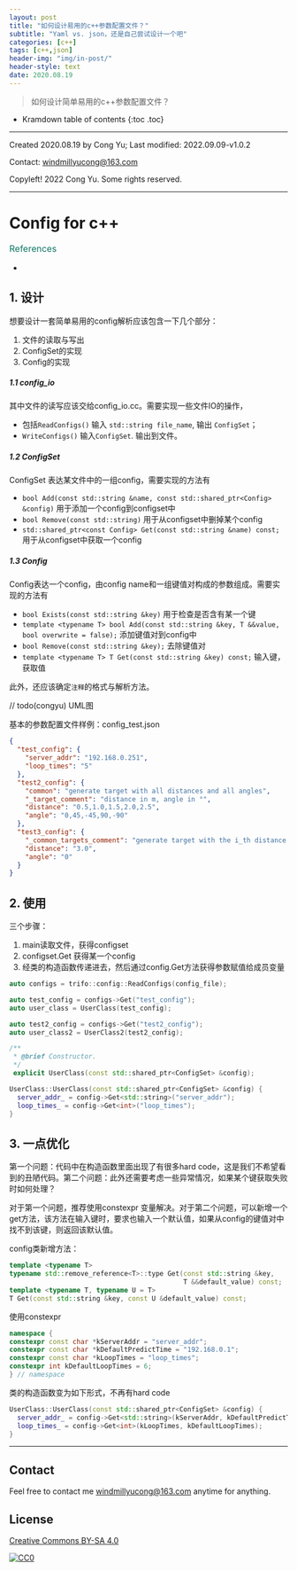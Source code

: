 ```yaml
---
layout: post
title: "如何设计易用的c++参数配置文件？"
subtitle: "Yaml vs. json，还是自己尝试设计一个吧"
categories: [c++]
tags: [c++,json]
header-img: "img/in-post/"
header-style: text
date: 2020.08.19
---
```


>  如何设计简单易用的c++参数配置文件？

* Kramdown table of contents
{:toc .toc}

----

Created 2020.08.19 by Cong Yu; Last modified: 2022.09.09-v1.0.2

Contact: [windmillyucong@163.com](mailto:windmillyucong@163.com)

Copyleft! 2022 Cong Yu. Some rights reserved.

----

# Config for c++

<p style="font-size:16px;color:#176;text-align:left;">References</p> 

- 

## 1. 设计

想要设计一套简单易用的config解析应该包含一下几个部分：

1. 文件的读取与写出
2. ConfigSet的实现
3. Config的实现

##### 1.1 config_io

其中文件的读写应该交给config_io.cc。需要实现一些文件IO的操作，
- 包括`ReadConfigs()`  输入 `std::string file_name`, 输出 `ConfigSet`；
- `WriteConfigs()`  输入`ConfigSet`. 输出到文件。

##### 1.2 ConfigSet

ConfigSet 表达某文件中的一组config，需要实现的方法有
- `bool Add(const std::string &name, const std::shared_ptr<Config> &config)` 用于添加一个config到configset中
- `bool Remove(const std::string)` 用于从configset中删掉某个config
- `std::shared_ptr<const Config> Get(const std::string &name) const;` 用于从configset中获取一个config

##### 1.3 Config

Config表达一个config，由config name和一组键值对构成的参数组成。需要实现的方法有

-  `bool Exists(const std::string &key)` 用于检查是否含有某一个键
- `template <typename T> bool Add(const std::string &key, T &&value, bool overwrite = false);` 添加键值对到config中
- `bool Remove(const std::string &key);` 去除键值对
- `template <typename T> T Get(const std::string &key) const;` 输入键，获取值

此外，还应该确定`注释`的格式与解析方法。

// todo(congyu) UML图


基本的参数配置文件样例：config_test.json

```json
{  
  "test_config": {  
    "server_addr": "192.168.0.251",  
    "loop_times": "5"  
  },  
  "test2_config": {  
    "common": "generate target with all distances and all angles",  
    "_target_comment": "distance in m, angle in °",  
    "distance": "0.5,1.0,1.5,2.0,2.5",  
    "angle": "0,45,-45,90,-90"  
  },  
  "test3_config": {  
    "_common_targets_comment": "generate target with the i_th distance and the i_th angle",  
    "distance": "3.0",  
    "angle": "0"  
  }  
}
```


## 2. 使用

三个步骤：

1. main读取文件，获得configset
2. configset.Get 获得某一个config
3. 经类的构造函数传递进去，然后通过config.Get方法获得参数赋值给成员变量

```c++
auto configs = trifo::config::ReadConfigs(config_file);

auto test_config = configs->Get("test_config");
auto user_class = UserClass(test_config);

auto test2_config = configs->Get("test2_config");
auto user_class2 = UserClass2(test2_config);
```

```c++
/**  
 * @brief Constructor. 
 */
 explicit UserClass(const std::shared_ptr<ConfigSet> &config);
```

```c++
UserClass::UserClass(const std::shared_ptr<ConfigSet> &config) {  
  server_addr_ = config->Get<std::string>("server_addr");
  loop_times_ = config->Get<int>("loop_times");
}
```


## 3. 一点优化

第一个问题：代码中在构造函数里面出现了有很多hard code，这是我们不希望看到的丑陋代码。第二个问题：此外还需要考虑一些异常情况，如果某个键获取失败时如何处理？ 

对于第一个问题，推荐使用constexpr 变量解决。对于第二个问题，可以新增一个get方法，该方法在输入键时，要求也输入一个默认值，如果从config的键值对中找不到该键，则返回该默认值。

config类新增方法：

```c++
template <typename T>  
typename std::remove_reference<T>::type Get(const std::string &key,  
                                            T &&default_value) const;  
template <typename T, typename U = T>  
T Get(const std::string &key, const U &default_value) const;
```

使用constexpr

```c++
namespace {
constexpr const char *kServerAddr = "server_addr";  
constexpr const char *kDefaultPredictTime = "192.168.0.1";
constexpr const char *kLoopTimes = "loop_times";  
constexpr int kDefaultLoopTimes = 6;
} // namespace
```

类的构造函数变为如下形式，不再有hard code

```c++
UserClass::UserClass(const std::shared_ptr<ConfigSet> &config) {  
  server_addr_ = config->Get<std::string>(kServerAddr, kDefaultPredictTime);
  loop_times_ = config->Get<int>(kLoopTimes, kDefaultLoopTimes);
}
```






------
## Contact

Feel free to contact me [windmillyucong@163.com](mailto:windmillyucong@163.com) anytime for anything.

## License

[Creative Commons BY-SA 4.0](http://creativecommons.org/licenses/by-sa/4.0/)

[![CC0](http://i.creativecommons.org/p/zero/1.0/88x31.png)](http://creativecommons.org/publicdomain/zero/1.0/)



